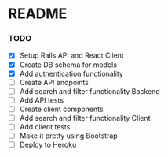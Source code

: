 # README

### TODO

- [x] Setup Rails API and React Client
- [x] Create DB schema for models
- [x] Add authentication functionality
- [ ] Create API endpoints
- [ ] Add search and filter functionality Backend
- [ ] Add API tests
- [ ] Create client components
- [ ] Add search and filter functionality Client
- [ ] Add client tests
- [ ] Make it pretty using Bootstrap
- [ ] Deploy to Heroku
